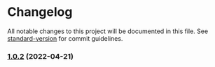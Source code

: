 # Changelog

All notable changes to this project will be documented in this file. See [standard-version](https://github.com/conventional-changelog/standard-version) for commit guidelines.

### [1.0.2](https://github.com/vishnubasuthkartest/standardversion/compare/v1.0.1...v1.0.2) (2022-04-21)
